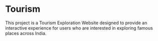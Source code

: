 # Tourism
This project is a Tourism Exploration Website designed to provide an interactive experience for users who are interested in exploring famous places across India.
